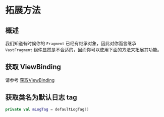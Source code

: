 # 拓展方法

## 概述

我们知道有时候你的 `Fragment` 已经有继承对象，因此对你而言继承 `VastFragment` 组件显然是不合适的，因而你可以使用下面的方法来拓展其功能。

## 获取 ViewBinding

请参考 [获取ViewBinding](https://sakurajimamaii.github.io/AVE-DOC/documents/VastTools/architecture-components/ui-layer-libraries/view-bind/vb-reflection/#viewbinding)

## 获取类名为默认日志 tag

```kotlin
private val mLogTag = defaultLogTag()
```
